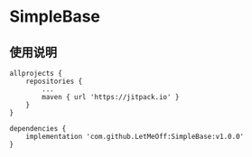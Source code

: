 # SimpleBase
## 使用说明
```
allprojects {
	repositories {
		...
		maven { url 'https://jitpack.io' }
	}
}
  
dependencies {
	implementation 'com.github.LetMeOff:SimpleBase:v1.0.0'
}
```
